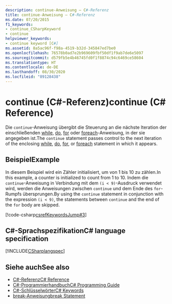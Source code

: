 ```yaml
---
description: continue-Anweisung – C#-Referenz
title: continue-Anweisung – C#-Referenz
ms.date: 07/20/2015
f1_keywords:
- continue_CSharpKeyword
- continue
helpviewer_keywords:
- continue keyword [C#]
ms.assetid: 8a5ac96f-f98a-4519-b32d-345847ed7be0
ms.openlocfilehash: 76578b0ad7e2b969609fbf50df1f9ab7de6e5097
ms.sourcegitcommit: d579fb5e4b46745fd0f1f8874c94c6469ce58604
ms.translationtype: HT
ms.contentlocale: de-DE
ms.lasthandoff: 08/30/2020
ms.locfileid: "89128438"
---
```

# <a name="continue-c-reference"></a><span data-ttu-id="9f05f-103">continue (C#-Referenz)</span><span class="sxs-lookup"><span data-stu-id="9f05f-103">continue (C# Reference)</span></span>

<span data-ttu-id="9f05f-104">Die `continue`-Anweisung übergibt die Steuerung an die nächste Iteration der einschließenden [while](./while.md), [do](./do.md), [for](./for.md) oder [foreach](./foreach-in.md)-Anweisung, in der sie angegeben ist.</span><span class="sxs-lookup"><span data-stu-id="9f05f-104">The `continue` statement passes control to the next iteration of the enclosing [while](./while.md), [do](./do.md), [for](./for.md), or [foreach](./foreach-in.md) statement in which it appears.</span></span>

## <a name="example"></a><span data-ttu-id="9f05f-105">Beispiel</span><span class="sxs-lookup"><span data-stu-id="9f05f-105">Example</span></span>

<span data-ttu-id="9f05f-106">In diesem Beispiel wird ein Zähler initialisiert, um von 1 bis 10 zu zählen.</span><span class="sxs-lookup"><span data-stu-id="9f05f-106">In this example, a counter is initialized to count from 1 to 10.</span></span> <span data-ttu-id="9f05f-107">Indem die `continue`-Anweisung in Verbindung mit dem `(i < 9)`-Ausdruck verwendet wird, werden die Anweisungen zwischen `continue` und dem Ende des `for`-Rumpfs übersprungen.</span><span class="sxs-lookup"><span data-stu-id="9f05f-107">By using the `continue` statement in conjunction with the expression `(i < 9)`, the statements between `continue` and the end of the `for` body are skipped.</span></span>

[!code-csharp[csrefKeywordsJump#3](~/samples/snippets/csharp/VS_Snippets_VBCSharp/csrefKeywordsJump/CS/csrefKeywordsJump.cs#3)]

## <a name="c-language-specification"></a><span data-ttu-id="9f05f-108">C#-Sprachspezifikation</span><span class="sxs-lookup"><span data-stu-id="9f05f-108">C# language specification</span></span>

[!INCLUDE[CSharplangspec](~/includes/csharplangspec-md.md)]

## <a name="see-also"></a><span data-ttu-id="9f05f-109">Siehe auch</span><span class="sxs-lookup"><span data-stu-id="9f05f-109">See also</span></span>

- [<span data-ttu-id="9f05f-110">C#-Referenz</span><span class="sxs-lookup"><span data-stu-id="9f05f-110">C# Reference</span></span>](../index.md)
- [<span data-ttu-id="9f05f-111">C#-Programmierhandbuch</span><span class="sxs-lookup"><span data-stu-id="9f05f-111">C# Programming Guide</span></span>](../../programming-guide/index.md)
- [<span data-ttu-id="9f05f-112">C#-Schlüsselwörter</span><span class="sxs-lookup"><span data-stu-id="9f05f-112">C# Keywords</span></span>](./index.md)
- [<span data-ttu-id="9f05f-113">break-Anweisung</span><span class="sxs-lookup"><span data-stu-id="9f05f-113">break Statement</span></span>](/cpp/cpp/break-statement-cpp)
